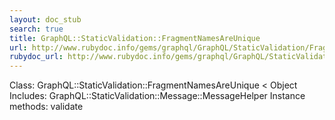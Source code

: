 ```yaml
---
layout: doc_stub
search: true
title: GraphQL::StaticValidation::FragmentNamesAreUnique
url: http://www.rubydoc.info/gems/graphql/GraphQL/StaticValidation/FragmentNamesAreUnique
rubydoc_url: http://www.rubydoc.info/gems/graphql/GraphQL/StaticValidation/FragmentNamesAreUnique
---
```


Class: GraphQL::StaticValidation::FragmentNamesAreUnique < Object
Includes:
GraphQL::StaticValidation::Message::MessageHelper
Instance methods:
validate

